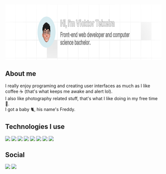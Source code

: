 <!--
**v1ckt/v1ckt** is a ✨ _special_ ✨ repository because its `README.md` (this file) appears on your GitHub profile.

Here are some ideas to get you started:

- 🔭 I’m currently working on ...
- 🌱 I’m currently learning ...
- 👯 I’m looking to collaborate on ...
- 🤔 I’m looking for help with ...
- 💬 Ask me about ...
- 📫 How to reach me: ...
- 😄 Pronouns: ...
- ⚡ Fun fact: ...
-->


<div align="center">
  <img height="180em" src="bg.png" />
  <div align="left">
  <div>
    
  ## About me
  I really enjoy programing and creating user interfaces as much as I like coffee ☕️ (that's what keeps me awake and alert lol).<br>
  I also like photography related stuff, that's what I like doing in my free time 📸.<br>
  I got a baby 🐈, his name's Freddy.<br>
  </div>
  
  ## Technologies I use
  <img src="https://img.shields.io/badge/Next.js-000000?style=for-the-badge&logo=next.js&logoColor=white" />
  <img src="https://img.shields.io/badge/React-20232A?style=for-the-badge&logo=react&logoColor=61DAFB" />
  <img src="https://img.shields.io/badge/TypeScript-007ACC?style=for-the-badge&logo=typescript&logoColor=white" />
  <img src="https://img.shields.io/badge/JavaScript-F7DF1E?style=for-the-badge&logo=javascript&logoColor=black" />
  <img src="https://img.shields.io/badge/sass-f06292.svg?style=for-the-badge&logo=sass&logoColor=white" />
  <img src="https://img.shields.io/badge/tailwind%20css-00acc1.svg?style=for-the-badge&logo=tailwindcss&logoColor=white" />
  <img src="https://img.shields.io/badge/css3-%231572B6.svg?style=for-the-badge&logo=css3&logoColor=white" />
  <img src="https://img.shields.io/badge/html5-%23E34F26.svg?style=for-the-badge&logo=html5&logoColor=white" />
  
  <div>
    
  ## Social
  
  <div>
  <a href="https://www.instagram.com/vickt_tx/"><img src="https://img.shields.io/badge/instagram-e1306c.svg?style=for-the-badge&logo=instagram&logoColor=white"/></a>
  <a href="https://www.linkedin.com/in/txvkt/"><img src="https://img.shields.io/badge/linkedin-0e76a8.svg?style=for-the-badge&logo=linkedin&logoColor=white"/></a>
  </div>
  
  </div>
  </div>  
</div>

